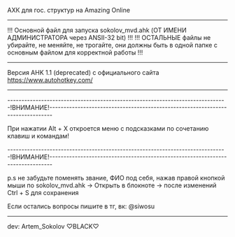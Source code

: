 АХК для гос. структур на Amazing Online

--------------------------------------------------------------------------------------------------------------------------------------------------------------------------------


!!! Основной файл для запуска sokolov_mvd.ahk (ОТ ИМЕНИ АДМИНИСТРАТОРА через ANSII-32 bit) !!! 
!!! ОСТАЛЬНЫЕ файлы не убирайте, не меняйте, не трогайте, они должны быть в одной папке с основным файлом для корректной работы !!!


--------------------------------------------------------------------------------------------------------------------------------------------------------------------------------

Версия AHK 1.1 (deprecated) с официального сайта https://www.autohotkey.com/

--------------------------------------------------------------------------------------------------------------------------------------------------------------------------------


------------------------------------------------------------------------------!ВНИМАНИЕ!-------------------------------------------------------------------------------

При нажатии Alt + X откроется меню с подсказками по сочетанию клавиш и командам!

------------------------------------------------------------------------------!ВНИМАНИЕ!-------------------------------------------------------------------------------


p.s не забудьте поменять звание, ФИО под себя, нажав правой кнопкой мыши по sokolov_mvd.ahk -> Открыть в блокноте -> после изменений Ctrl + S для сохранения



Если остались вопросы пишите в тг, вк: @siwosu

--------------------------------------------------------------------------------------------------------------------------------------------------------------------------------



dev: Artem_Sokolov ♡BLACK♡
